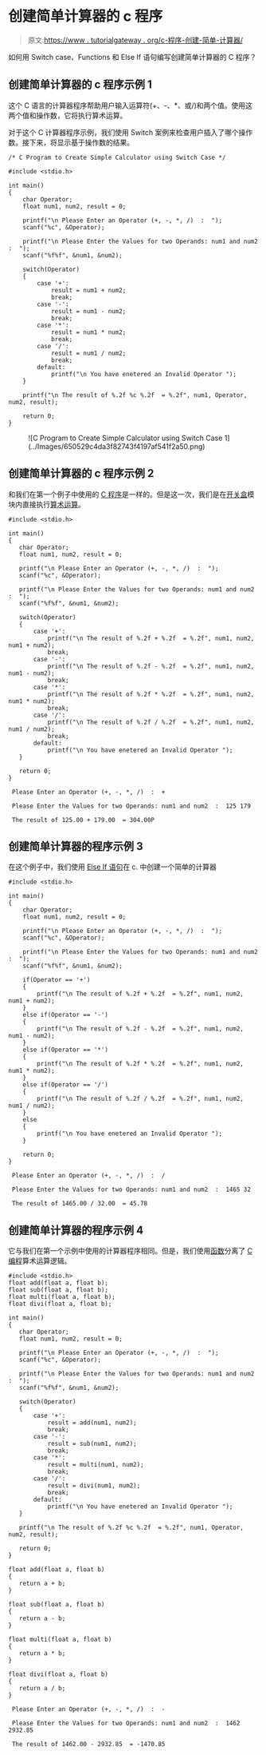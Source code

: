 # 创建简单计算器的 c 程序

> 原文:[https://www . tutorialgateway . org/c-程序-创建-简单-计算器/](https://www.tutorialgateway.org/c-program-to-create-simple-calculator/)

如何用 Switch case、Functions 和 Else If 语句编写创建简单计算器的 C 程序？

## 创建简单计算器的 c 程序示例 1

这个 C 语言的计算器程序帮助用户输入运算符(+、-、*、或/)和两个值。使用这两个值和操作数，它将执行算术运算。

对于这个 C 计算器程序示例，我们使用 Switch 案例来检查用户插入了哪个操作数。接下来，将显示基于操作数的结果。

```
/* C Program to Create Simple Calculator using Switch Case */

#include <stdio.h>

int main()
{
	char Operator;
	float num1, num2, result = 0;

	printf("\n Please Enter an Operator (+, -, *, /)  :  ");
  	scanf("%c", &Operator);

	printf("\n Please Enter the Values for two Operands: num1 and num2  :  ");
  	scanf("%f%f", &num1, &num2);

  	switch(Operator)
  	{
  		case '+':
  			result = num1 + num2;
  			break;
  		case '-':
  			result = num1 - num2;
  			break;  			
  		case '*':
  			result = num1 * num2;
  			break;
  		case '/':
  			result = num1 / num2;
  			break;
		default:
			printf("\n You have enetered an Invalid Operator ");				    			
	}

	printf("\n The result of %.2f %c %.2f  = %.2f", num1, Operator, num2, result);

  	return 0;
}
```

<figure class="wp-block-image">![C Program to Create Simple Calculator using Switch Case 1](../Images/650529c4da3f82743f4197af541f2a50.png)</figure>

## 创建简单计算器的 c 程序示例 2

和我们在第一个例子中使用的 [C 程序](https://www.tutorialgateway.org/c-programming-examples/)是一样的。但是这一次，我们是在[开关盒](https://www.tutorialgateway.org/switch-case-in-c/)模块内直接执行[算术运算](https://www.tutorialgateway.org/arithmetic-operators-in-c/)。

 ```
#include <stdio.h>

int main()
{
	char Operator;
	float num1, num2, result = 0;

	printf("\n Please Enter an Operator (+, -, *, /)  :  ");
  	scanf("%c", &Operator);

	printf("\n Please Enter the Values for two Operands: num1 and num2  :  ");
  	scanf("%f%f", &num1, &num2);

  	switch(Operator)
  	{
  		case '+':
  			printf("\n The result of %.2f + %.2f  = %.2f", num1, num2, num1 + num2);
  			break;
  		case '-':
  			printf("\n The result of %.2f - %.2f  = %.2f", num1, num2, num1 - num2);
  			break;  			
  		case '*':
  			printf("\n The result of %.2f * %.2f  = %.2f", num1, num2, num1 * num2);
  			break;
  		case '/':
  			printf("\n The result of %.2f / %.2f  = %.2f", num1, num2, num1 / num2);
  			break;
		default:
			printf("\n You have enetered an Invalid Operator ");				    			
	}

  	return 0;
}
```

```
 Please Enter an Operator (+, -, *, /)  :  +

 Please Enter the Values for two Operands: num1 and num2  :  125 179

 The result of 125.00 + 179.00  = 304.00P
```

## 创建简单计算器的程序示例 3

在这个例子中，我们使用 [Else If 语句](https://www.tutorialgateway.org/else-if-statement-in-c/)在 c. 中创建一个简单的计算器

```
#include <stdio.h>

int main()
{
	char Operator;
	float num1, num2, result = 0;

	printf("\n Please Enter an Operator (+, -, *, /)  :  ");
  	scanf("%c", &Operator);

	printf("\n Please Enter the Values for two Operands: num1 and num2  :  ");
  	scanf("%f%f", &num1, &num2);

  	if(Operator == '+')
  	{
  		printf("\n The result of %.2f + %.2f  = %.2f", num1, num2, num1 + num2);
  	}
  	else if(Operator == '-')
  	{
  		printf("\n The result of %.2f - %.2f  = %.2f", num1, num2, num1 - num2);
  	}
  	else if(Operator == '*')
  	{
  		printf("\n The result of %.2f * %.2f  = %.2f", num1, num2, num1 * num2);
  	}
  	else if(Operator == '/')
  	{
  		printf("\n The result of %.2f / %.2f  = %.2f", num1, num2, num1 / num2);
  	}
  	else
  	{
  		printf("\n You have enetered an Invalid Operator ");
	}

  	return 0;
}
```

```
 Please Enter an Operator (+, -, *, /)  :  /

 Please Enter the Values for two Operands: num1 and num2  :  1465 32

 The result of 1465.00 / 32.00  = 45.78
```

## 创建简单计算器的程序示例 4

它与我们在第一个示例中使用的计算器程序相同。但是，我们使用[函数](https://www.tutorialgateway.org/functions-in-c/)分离了 [C 编程](https://www.tutorialgateway.org/c-programming/)算术运算逻辑。

 ```
#include <stdio.h>
float add(float a, float b);
float sub(float a, float b);
float multi(float a, float b);
float divi(float a, float b);

int main()
{
	char Operator;
	float num1, num2, result = 0;

	printf("\n Please Enter an Operator (+, -, *, /)  :  ");
  	scanf("%c", &Operator);

	printf("\n Please Enter the Values for two Operands: num1 and num2  :  ");
  	scanf("%f%f", &num1, &num2);

  	switch(Operator)
  	{
  		case '+':
  			result = add(num1, num2);
  			break;
  		case '-':
  			result = sub(num1, num2);
  			break;  			
  		case '*':
  			result = multi(num1, num2);
  			break;
  		case '/':
  			result = divi(num1, num2);
  			break;
		default:
			printf("\n You have enetered an Invalid Operator ");				    			
	}

	printf("\n The result of %.2f %c %.2f  = %.2f", num1, Operator, num2, result);

  	return 0;
}

float add(float a, float b)
{
	return a + b;
}

float sub(float a, float b)
{
	return a - b;
}

float multi(float a, float b)
{
	return a * b;
}

float divi(float a, float b)
{
	return a / b;
}
```

```
 Please Enter an Operator (+, -, *, /)  :  -

 Please Enter the Values for two Operands: num1 and num2  :  1462 2932.85

 The result of 1462.00 - 2932.85  = -1470.85
```